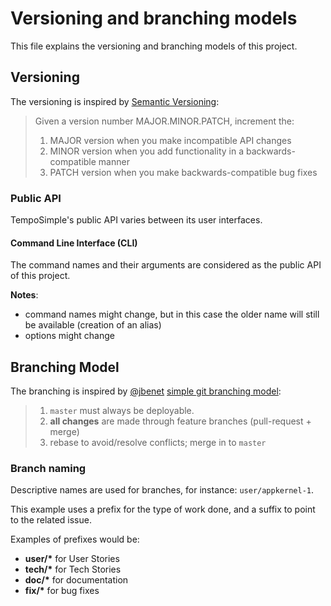 # Versioning and branching models

This file explains the versioning and branching models of this project.

## Versioning

The versioning is inspired by [Semantic Versioning](http://semver.org/):

> Given a version number MAJOR.MINOR.PATCH, increment the:
>
> 1. MAJOR version when you make incompatible API changes
> 2. MINOR version when you add functionality in a backwards-compatible manner
> 3. PATCH version when you make backwards-compatible bug fixes

### Public API

TempoSimple's public API varies between its user interfaces.

#### Command Line Interface (CLI)

The command names and their arguments are considered as the public API of this
project.

**Notes**:

* command names might change, but in this case the older name will still be
  available (creation of an alias)
* options might change

## Branching Model

The branching is inspired by [@jbenet](https://github.com/jbenet)
[simple git branching model](https://gist.github.com/jbenet/ee6c9ac48068889b0912):

> 1. `master` must always be deployable.
> 2. **all changes** are made through feature branches (pull-request + merge)
> 3. rebase to avoid/resolve conflicts; merge in to `master`

### Branch naming

Descriptive names are used for branches, for instance: `user/appkernel-1`.

This example uses a prefix for the type of work done, and a suffix to point
to the related issue.

Examples of prefixes would be:

* __user/*__ for User Stories
* __tech/*__ for Tech Stories
* __doc/*__ for documentation
* __fix/*__ for bug fixes
